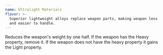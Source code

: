 ```yaml
---
name: Ultralight Materials
flavor: >-
  Superior lightweight alloys replace weapon parts, making weapon less obtrusive
  and easier to handle.
---
```

Reduces the weapon's weight by one half. If the weapon has the Heavy property, remove it. If the weapon does not have the heavy property it gains the Light property.
